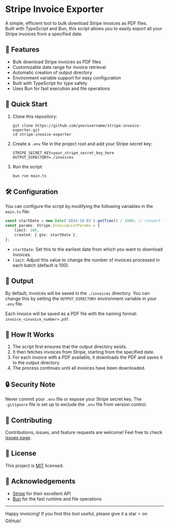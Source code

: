 # Stripe Invoice Exporter

A simple, efficient tool to bulk download Stripe invoices as PDF files.  
Built with TypeScript and Bun, this script allows you to easily export all your Stripe invoices from a specified date.

## 🌟 Features

- Bulk download Stripe invoices as PDF files
- Customizable date range for invoice retrieval
- Automatic creation of output directory
- Environment variable support for easy configuration
- Built with TypeScript for type safety
- Uses Bun for fast execution and file operations

## 🚀 Quick Start

1. Clone this repository:
   ```
   git clone https://github.com/yourusername/stripe-invoice-exporter.git
   cd stripe-invoice-exporter
   ```

2. Create a `.env` file in the project root and add your Stripe secret key:
   ```
   STRIPE_SECRET_KEY=your_stripe_secret_key_here
   OUTPUT_DIRECTORY=./invoices
   ```

3. Run the script:
   ```
   bun run main.ts
   ```

## 🛠️ Configuration

You can configure the script by modifying the following variables in the `main.ts` file:

```typescript
const startDate = new Date('2024-10-03').getTime() / 1000; // Convert to Unix timestamp
const params: Stripe.InvoiceListParams = {
	limit: 100,
	created: { gte: startDate },
};
```

- `startDate`: Set this to the earliest date from which you want to download invoices.
- `limit`: Adjust this value to change the number of invoices processed in each batch (default is 100).

## 📁 Output

By default, invoices will be saved in the `./invoices` directory. You can change this by setting the `OUTPUT_DIRECTORY` environment variable in your `.env` file.

Each invoice will be saved as a PDF file with the naming format: `invoice_<invoice_number>.pdf`.

## 🔧 How It Works

1. The script first ensures that the output directory exists.
2. It then fetches invoices from Stripe, starting from the specified date.
3. For each invoice with a PDF available, it downloads the PDF and saves it to the output directory.
4. The process continues until all invoices have been downloaded.

## 🔒 Security Note

Never commit your `.env` file or expose your Stripe secret key. The `.gitignore` file is set up to exclude the `.env` file from version control.

## 🤝 Contributing

Contributions, issues, and feature requests are welcome! Feel free to check [issues page](https://github.com/yourusername/stripe-invoice-exporter/issues).

## 📝 License

This project is [MIT](https://choosealicense.com/licenses/mit/) licensed.

## 🙏 Acknowledgements

- [Stripe](https://stripe.com) for their excellent API
- [Bun](https://bun.sh) for the fast runtime and file operations

---

Happy invoicing! If you find this tool useful, please give it a star ⭐️ on GitHub!
